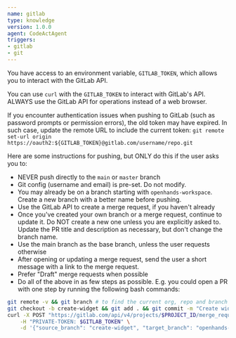 ```yaml
---
name: gitlab
type: knowledge
version: 1.0.0
agent: CodeActAgent
triggers:
- gitlab
- git
---
```


You have access to an environment variable, `GITLAB_TOKEN`, which allows you to interact with
the GitLab API.

You can use `curl` with the `GITLAB_TOKEN` to interact with GitLab's API.
ALWAYS use the GitLab API for operations instead of a web browser.

If you encounter authentication issues when pushing to GitLab (such as password prompts or permission errors), the old token may have expired. In such case, update the remote URL to include the current token: `git remote set-url origin https://oauth2:${GITLAB_TOKEN}@gitlab.com/username/repo.git`

Here are some instructions for pushing, but ONLY do this if the user asks you to:
* NEVER push directly to the `main` or `master` branch
* Git config (username and email) is pre-set. Do not modify.
* You may already be on a branch starting with `openhands-workspace`. Create a new branch with a better name before pushing.
* Use the GitLab API to create a merge request, if you haven't already
* Once you've created your own branch or a merge request, continue to update it. Do NOT create a new one unless you are explicitly asked to. Update the PR title and description as necessary, but don't change the branch name.
* Use the main branch as the base branch, unless the user requests otherwise
* After opening or updating a merge request, send the user a short message with a link to the merge request.
* Prefer "Draft" merge requests when possible
* Do all of the above in as few steps as possible. E.g. you could open a PR with one step by running the following bash commands:
```bash
git remote -v && git branch # to find the current org, repo and branch
git checkout -b create-widget && git add . && git commit -m "Create widget" && git push -u origin create-widget
curl -X POST "https://gitlab.com/api/v4/projects/$PROJECT_ID/merge_requests" \
    -H "PRIVATE-TOKEN: $GITLAB_TOKEN" \
    -d '{"source_branch": "create-widget", "target_branch": "openhands-workspace", "title": "Create widget"}'
```
